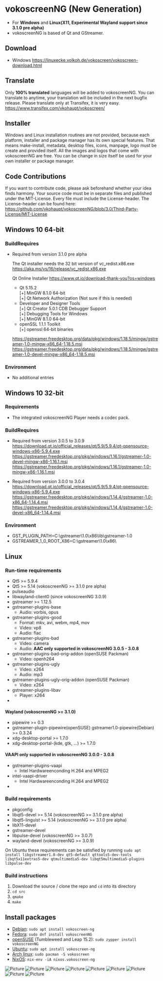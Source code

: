 # vokoscreenNG (New Generation)

* For **Windows** and **Linux(X11, Experimental Wayland support since 3.1.0 pre alpha)**
* vokoscreenNG is based of Qt and GStreamer.

## Download
* Windows https://linuxecke.volkoh.de/vokoscreen/vokoscreen-download.html

## Translate
Only **100% translated** languages will be added to vokoscreenNG.
You can translate to anytime, your translation will be included in the next bugfix release.
Please translate only at Transifex, it is very easy.
https://www.transifex.com/vkohaupt/vokoscreen/

## Installer
Windows and Linux installation routines are not provided, because each platform, installer and package manager has its own special features. That means make-install, metadata, desktop files, icons, manpage, logo must be create and provided itself. All the images and logos that come with vokoscreenNG are free. You can be change in size itself be used for your own installer or package manager.

## Code Contributions
If you want to contribute code, please ask beforehand whether your idea finds harmony. Your source code must be in separate files and published under the MIT-License.
Every file must include the License-header.
The License-header can be found here: https://github.com/vkohaupt/vokoscreenNG/blob/3.0/Third-Party-License/MIT-License


## Windows 10 64-bit
### BuildRequires
- Required from version 3.1.0 pre alpha

  The Qt installer needs the 32 bit version of vc_redist.x86.exe  
  https://aka.ms/vs/16/release/vc_redist.x86.exe  
  
  Qt Online Installer https://www.qt.io/download-thank-you?os=windows
    - Qt 5.15.2  
      [+] MinGW 8.1.0 64-bit  
      [+] Qt Network Authorization (Not sure if this is needed)  
    - Developer and Designer Tools  
      [+] Qt Creator 5.0.1 CDB Debugger Support  
      [+] Debugging Tools for Windows  
      [+] MinGW 8.1.0 64-bit  
    - openSSL 1.1.1 Toolkit  
      [+] openssl 64-bit binaries  
      
  https://gstreamer.freedesktop.org/data/pkg/windows/1.18.5/mingw/gstreamer-1.0-mingw-x86_64-1.18.5.msi  
  https://gstreamer.freedesktop.org/data/pkg/windows/1.18.5/mingw/gstreamer-1.0-devel-mingw-x86_64-1.18.5.msi  

### Environment
* No additional entries 


## Windows 10 32-bit
### Requirements
* The integrated vokoscreenNG Player needs a codec pack.

### BuildRequires
* Required from version 3.0.5 to 3.0.9  
   https://download.qt.io/official_releases/qt/5.9/5.9.4/qt-opensource-windows-x86-5.9.4.exe  
   https://gstreamer.freedesktop.org/pkg/windows/1.16.1/gstreamer-1.0-devel-mingw-x86-1.16.1.msi  
   https://gstreamer.freedesktop.org/pkg/windows/1.16.1/gstreamer-1.0-mingw-x86-1.16.1.msi  

* Required from version 3.0.0 to 3.0.4  
   https://download.qt.io/official_releases/qt/5.9/5.9.4/qt-opensource-windows-x86-5.9.4.exe  
   https://gstreamer.freedesktop.org/pkg/windows/1.14.4/gstreamer-1.0-x86_64-1.14.4.msi  
   https://gstreamer.freedesktop.org/pkg/windows/1.14.4/gstreamer-1.0-devel-x86_64-1.14.4.msi  

### Environment
* GST_PLUGIN_PATH=C:\gstreamer\1.0\x86\lib\gstreamer-1.0
* GSTREAMER_1_0_ROOT_X86=C:\gstreamer\1.0\x86\


## Linux
### Run-time requirements

* Qt5 >= 5.9.4
* Qt5 >= 5.14 (vokoscreenNG >= 3.1.0 pre alpha)
* pulseaudio
* libwayland-client0 (since vokoscreenNG 3.0.9)
* gstreamer >= 1.12.5
* gstreamer-plugins-base
  - Audio: vorbis, opus
* gstreamer-plugins-good
  - Format: mkv, avi, webm, mp4, mov
  - Video: vp8
  - Audio: flac
* gstreamer-plugins-bad
  - Video: camera
  - Audio: **AAC only supported in vokoscreenNG 3.0.5 - 3.0.8**
* gstreamer-plugins-bad-orig-addon (openSUSE Packman)
  - Video: openh264
* gstreamer-plugins-ugly
  - Video: x264
  - Audio: mp3
* gstreamer-plugins-ugly-orig-addon (openSUSE Packman)
  - Video: x264
* gstreamer-plugins-libav
  - Player: x264
* 

#### Wayland (vokoscreenNG >= 3.1.0)
* pipewire >= 0.3
* gstreamer-plugin-pipewire(openSUSE) gstreamer1.0-pipewire(Debian) >= 0.3.24
* xdg-desktop-portal >= 1.7.0
* xdg-desktop-portal-(kde, gtk, ...) >= 1.7.0

#### VAAPI only supported in vokoscreenNG 3.0.0 - 3.0.8

* gstreamer-plugins-vaapi 
  - Intel Hardwareenconding H.264 and MPEG2
* intel-vaapi-driver 
  - Intel Hardwareenconding H.264 and MPEG2
* 


### Build requirements
* pkgconfig
* libqt5-devel >= 5.14 (vokoscreenNG >= 3.1.0 pre alpha)
* libqt5-linguist >= 5.14 (vokoscreenNG >= 3.1.0 pre alpha)
* libX11-devel
* gstreamer-devel
* libpulse-devel (vokoscreenNG >= 3.0.7)
* wayland-devel (vokoscreenNG >= 3.0.9)

On Ubuntu these requirements can be satisfied by running `sudo apt install libgstreamer1.0-dev qt5-default qttools5-dev-tools libqt5x11extras5-dev qtmultimedia5-dev libqt5multimedia5-plugins libpulse-dev`

### Build instructions
1. Download the source / clone the repo and `cd` into its directory
2. `cd src`
3. `qmake`
4. `make`

## Install packages

* [Debian](https://tracker.debian.org/pkg/vokoscreen-ng): `sudo apt install vokoscreen-ng`
* [Fedora](https://src.fedoraproject.org/rpms/vokoscreenNG): `sudo dnf install vokoscreenNG`
* [openSUSE](https://software.opensuse.org/package/vokoscreenNG) (Tumbleweed and Leap 15.2): `sudo zypper install vokoscreenNG`
* [Ubuntu](https://launchpad.net/ubuntu/+source/vokoscreen-ng): `sudo apt install vokoscreen-ng`
* [Arch linux](https://www.archlinux.org/packages/community/x86_64/vokoscreen/): `sudo pacman -S vokoscreen`
* [NixOS](https://github.com/NixOS/nixpkgs/blob/master/pkgs/applications/video/vokoscreen-ng/default.nix): `nix-env -iA nixos.vokoscreen-ng`

![Picture](https://vokoscreen.volkoh.de/3.0/picture/screencast-0.png)
![Picture](https://vokoscreen.volkoh.de/3.0/picture/screencast-1.png)
![Picture](https://vokoscreen.volkoh.de/3.0/picture/screencast-2.png)
![Picture](https://vokoscreen.volkoh.de/3.0/picture/screencast-3.png)
![Picture](https://vokoscreen.volkoh.de/3.0/picture/screencast-4.png)
![Picture](https://vokoscreen.volkoh.de/3.0/picture/screencast-5.png)
![Picture](https://vokoscreen.volkoh.de/3.0/picture/screencast-6.png)
![Picture](https://vokoscreen.volkoh.de/3.0/picture/screencast-7.png)
![Picture](https://vokoscreen.volkoh.de/3.0/picture/screencast-8.png)
